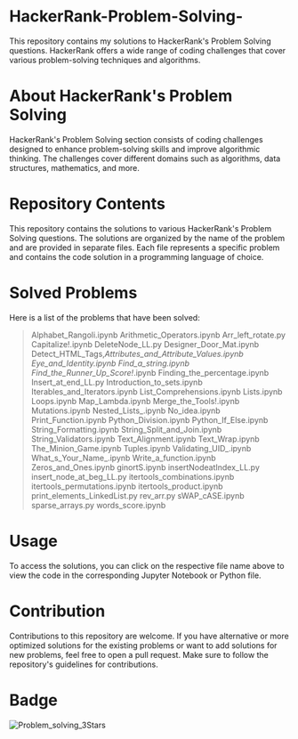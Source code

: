 # HackerRank-Problem-Solving-
This repository contains my solutions to HackerRank's Problem Solving questions. HackerRank offers a wide range of coding challenges that cover various problem-solving techniques and algorithms.

# About HackerRank's Problem Solving
HackerRank's Problem Solving section consists of coding challenges designed to enhance problem-solving skills and improve algorithmic thinking. The challenges cover different domains such as algorithms, data structures, mathematics, and more.

# Repository Contents
This repository contains the solutions to various HackerRank's Problem Solving questions. The solutions are organized by the name of the problem and are provided in separate files. Each file represents a specific problem and contains the code solution in a programming language of choice.

# Solved Problems
Here is a list of the problems that have been solved:

> Alphabet_Rangoli.ipynb
> Arithmetic_Operators.ipynb
> Arr_left_rotate.py
> Capitalize!.ipynb
> DeleteNode_LL.py
> Designer_Door_Mat.ipynb
> Detect_HTML_Tags,_Attributes_and_Attribute_Values.ipynb
> Eye_and_Identity.ipynb
> Find_a_string.ipynb
> Find_the_Runner_Up_Score!_.ipynb
> Finding_the_percentage.ipynb
> Insert_at_end_LL.py
> Introduction_to_sets.ipynb
> Iterables_and_Iterators.ipynb
> List_Comprehensions.ipynb
> Lists.ipynb
> Loops.ipynb
> Map_Lambda.ipynb
> Merge_the_Tools!.ipynb
> Mutations.ipynb
> Nested_Lists_.ipynb
> No_idea.ipynb
> Print_Function.ipynb
> Python_Division.ipynb
> Python_If_Else.ipynb
> String_Formatting.ipynb
> String_Split_and_Join.ipynb
> String_Validators.ipynb
> Text_Alignment.ipynb
> Text_Wrap.ipynb
> The_Minion_Game.ipynb
> Tuples.ipynb
> Validating_UID_.ipynb
> What_s_Your_Name_.ipynb
> Write_a_function.ipynb
> Zeros_and_Ones.ipynb
> ginortS.ipynb
> insertNodeatIndex_LL.py
> insert_node_at_beg_LL.py
> itertools_combinations.ipynb
> itertools_permutations.ipynb
> itertools_product.ipynb
> print_elements_LinkedList.py
> rev_arr.py
> sWAP_cASE.ipynb
> sparse_arrays.py
> words_score.ipynb

# Usage

To access the solutions, you can click on the respective file name above to view the code in the corresponding Jupyter Notebook or Python file.

# Contribution

Contributions to this repository are welcome. If you have alternative or more optimized solutions for the existing problems or want to add solutions for new problems, feel free to open a pull request. Make sure to follow the repository's guidelines for contributions.

# Badge
![Problem_solving_3Stars](https://user-images.githubusercontent.com/76241087/135151661-38457ea9-f9c8-4b3b-96a0-c8a0a1733eae.JPG)
